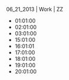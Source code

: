 06_21_2013 | Work | ZZ 
* 01:01:00
* 02:01:00
* 03:01:00
* 15:01:00
* 16:01:01
* 17:01:00
* 18:01:00
* 19:01:00
* 20:01:00
